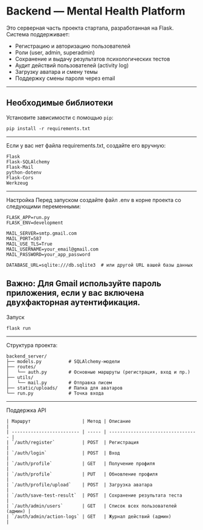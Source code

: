 # Backend — Mental Health Platform

Это серверная часть проекта стартапа, разработанная на Flask. Система поддерживает:

- Регистрацию и авторизацию пользователей
- Роли (user, admin, superadmin)
- Сохранение и выдачу результатов психологических тестов
- Аудит действий пользователей (activity log)
- Загрузку аватара и смену темы
- Поддержку смены пароля через email

---

## Необходимые библиотеки

Установите зависимости с помощью `pip`:

```
pip install -r requirements.txt
```

---

Если у вас нет файла requirements.txt, создайте его вручную:
```
Flask
Flask-SQLAlchemy
Flask-Mail
python-dotenv
Flask-Cors
Werkzeug
```

---

Настройка
Перед запуском создайте файл .env в корне проекта со следующими переменными:
```
FLASK_APP=run.py
FLASK_ENV=development

MAIL_SERVER=smtp.gmail.com
MAIL_PORT=587
MAIL_USE_TLS=True
MAIL_USERNAME=your_email@gmail.com
MAIL_PASSWORD=your_app_password

DATABASE_URL=sqlite:///db.sqlite3  # или другой URL вашей базы данных
```
Важно: Для Gmail используйте пароль приложения, если у вас включена двухфакторная аутентификация.
---

Запуск
```
flask run
```
---

Структура проекта:
```
backend_server/
├── models.py          # SQLAlchemy-модели
├── routes/
│   └── auth.py        # Основные маршруты (регистрация, вход и пр.)
├── utils/
│   └── mail.py        # Отправка писем
├── static/uploads/    # Папка для аватаров
└── run.py             # Точка входа

```
---
Поддержка API
```
| Маршрут                   | Метод | Описание                          |
| ------------------------- | ----- | --------------------------------- |
| `/auth/register`          | POST  | Регистрация                       |
| `/auth/login`             | POST  | Вход                              |
| `/auth/profile`           | GET   | Получение профиля                 |
| `/auth/profile`           | PUT   | Обновление профиля                |
| `/auth/profile/upload`    | POST  | Загрузка аватара                  |
| `/auth/save-test-result`  | POST  | Сохранение результата теста       |
| `/auth/admin/users`       | GET   | Список всех пользователей (админ) |
| `/auth/admin/action-logs` | GET   | Журнал действий (админ)           |

```

